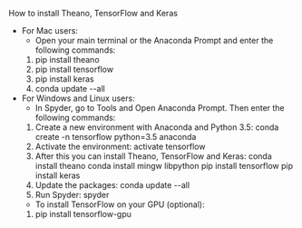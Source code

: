 How to install Theano, TensorFlow and Keras
- For Mac users:
    + Open your main terminal or the Anaconda Prompt and enter the following commands:
    1. pip install theano
    2. pip install tensorflow
    3. pip install keras
    4. conda update --all
- For Windows and Linux users:
    + In Spyder, go to Tools and Open Anaconda Prompt. Then enter the following commands:
    1. Create a new environment with Anaconda and Python 3.5:
    conda create -n tensorflow python=3.5 anaconda
    2. Activate the environment:
    activate tensorflow
    3. After this you can install Theano, TensorFlow and Keras:
    conda install theano
    conda install mingw libpython
    pip install tensorflow
    pip install keras
    4. Update the packages:
    conda update --all
    5. Run Spyder:
    spyder
    + To install TensorFlow on your GPU (optional):
    1. pip install tensorflow-gpu
